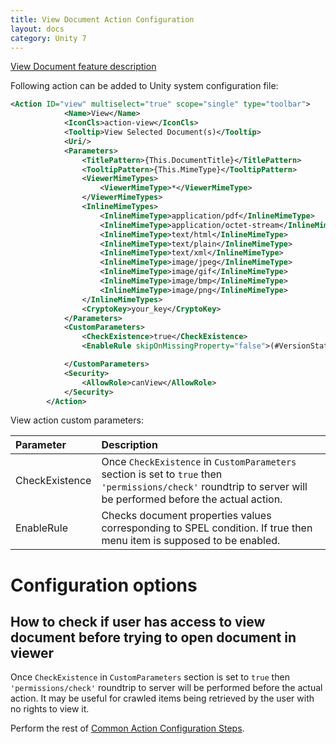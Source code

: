 ```yaml
---
title: View Document Action Configuration
layout: docs
category: Unity 7
---
```

[View Document feature description](../../features/document-management/view-document)

Following action can be added to Unity system configuration file:

```xml
<Action ID="view" multiselect="true" scope="single" type="toolbar">
            <Name>View</Name>
            <IconCls>action-view</IconCls>
            <Tooltip>View Selected Document(s)</Tooltip>
            <Uri/>
            <Parameters>
                <TitlePattern>{This.DocumentTitle}</TitlePattern>
                <TooltipPattern>{This.MimeType}</TooltipPattern>
                <ViewerMimeTypes>
                    <ViewerMimeType>*</ViewerMimeType>
                </ViewerMimeTypes>
                <InlineMimeTypes>
                    <InlineMimeType>application/pdf</InlineMimeType>
                    <InlineMimeType>application/octet-stream</InlineMimeType>
                    <InlineMimeType>text/html</InlineMimeType>
                    <InlineMimeType>text/plain</InlineMimeType>
                    <InlineMimeType>text/xml</InlineMimeType>
                    <InlineMimeType>image/jpeg</InlineMimeType>
                    <InlineMimeType>image/gif</InlineMimeType>
                    <InlineMimeType>image/bmp</InlineMimeType>
                    <InlineMimeType>image/png</InlineMimeType>
                </InlineMimeTypes>
                <CryptoKey>your_key</CryptoKey>
            </Parameters>
            <CustomParameters>
                <CheckExistence>true</CheckExistence>
                <EnableRule skipOnMissingProperty="false">(#VersionStatus==null or #VersionStatus!=3)</EnableRule>

            </CustomParameters>
            <Security>
                <AllowRole>canView</AllowRole>
            </Security>
        </Action>
```
View action custom parameters:

| Parameter       | Description |
|:----------------|:------------|
|CheckExistence   | Once `CheckExistence` in `CustomParameters` section is set to `true` then `'permissions/check'` roundtrip to server will be performed before the actual action.|
|EnableRule       | Checks document properties values corresponding to SPEL condition. If true then menu item is supposed to be enabled.|

# Configuration options

## How to check if user has access to view document before trying to open document in viewer

Once `CheckExistence` in `CustomParameters` section is set to `true` then `'permissions/check'` roundtrip to server will be performed before the actual action. 
It may be useful for crawled items being retrieved by the user with no rights to view it.

Perform the rest of [Common Action Configuration Steps](../actions#common-actions-configuration-steps). 